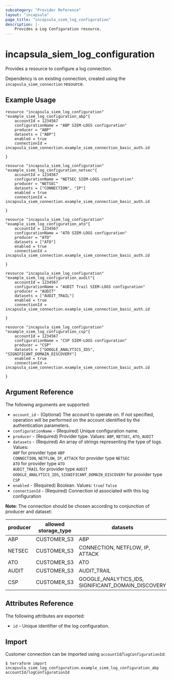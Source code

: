```yaml
---
subcategory: "Provider Reference"
layout: "incapsula"
page_title: "incapsula_siem_log_configuration"
description: |- 
    Provides a Log Configuration resource.
---
```


# incapsula_siem_log_configuration

Provides a resource to configure a log connection.

Dependency is on existing connection, created using the `incapsula_siem_connection` resource.

## Example Usage

```hcl
resource "incapsula_siem_log_configuration" "example_siem_log_configuration_abp"{
    accountId = 1234567
  	configurationName = "ABP SIEM-LOGS configuration"
  	producer = "ABP"
	datasets = ["ABP"]
  	enabled = true
  	connectionId = incapsula_siem_connection.example_siem_connection_basic_auth.id

}

resource "incapsula_siem_log_configuration" "example_siem_log_configuration_netsec"{
    accountId = 1234567
  	configurationName = "NETSEC SIEM-LOGS configuration"
  	producer = "NETSEC"
	datasets = ["CONNECTION", "IP"]
  	enabled = true
  	connectionId = incapsula_siem_connection.example_siem_connection_basic_auth.id

}

resource "incapsula_siem_log_configuration" "example_siem_log_configuration_ato"{
    accountId = 1234567
  	configurationName = "ATO SIEM-LOGS configuration"
  	producer = "ATO"
	datasets = ["ATO"]
  	enabled = true
  	connectionId = incapsula_siem_connection.example_siem_connection_basic_auth.id

}

resource "incapsula_siem_log_configuration" "example_siem_log_configuration_audit"{
    accountId = 1234567
  	configurationName = "AUDIT Trail SIEM-LOGS configuration"
  	producer = "AUDIT"
	datasets = ["AUDIT_TRAIL"]
  	enabled = true
  	connectionId = incapsula_siem_connection.example_siem_connection_basic_auth.id

}

resource "incapsula_siem_log_configuration" "example_siem_log_configuration_csp"{
    accountId = 1234567
  	configurationName = "CSP SIEM-LOGS configuration"
  	producer = "CSP"
	datasets = ["GOOGLE_ANALYTICS_IDS", "SIGNIFICANT_DOMAIN_DISCOVERY"]
  	enabled = true
  	connectionId = incapsula_siem_connection.example_siem_connection_basic_auth.id

}
```

## Argument Reference

The following arguments are supported:
* `account_id` - (Optional) The account to operate on. If not specified, operation will be performed on the account identified by the authentication parameters.
* `configurationName` - (Required) Unique configuration name.
* `producer` - (Required) Provider type. Values: `ABP`, `NETSEC`, `ATO`, `AUDIT`
* `datasets` - (Required) An array of strings representing the type of logs. Values:<br /> `ABP` for provider type `ABP`<br /> `CONNECTION`, `NETFLOW`, `IP`, `ATTACK` for provider type `NETSEC`<br /> `ATO` for provider type `ATO`<br /> `AUDIT_TRAIL` for provider type `AUDIT` <br/> `GOOGLE_ANALYTICS_IDS`, `SIGNIFICANT_DOMAIN_DISCOVERY` for provider type `CSP`
* `enabled`  - (Required) Boolean. Values: `true`/ `false`
* `connectionId` - (Required) Connection id associated with this log configuration

**Note**: The connection should be chosen according to conjunction of producer and dataset:

| producer | allowed storage_type | datasets                        |
|----------|----------------------|---------------------------------|
| ABP      | CUSTOMER_S3          | ABP                             |
| NETSEC   | CUSTOMER_S3          | CONNECTION, NETFLOW, IP, ATTACK |
| ATO      | CUSTOMER_S3          | ATO                             |
| AUDIT    | CUSTOMER_S3          | AUDIT_TRAIL                     |
| CSP      | CUSTOMER_S3          | GOOGLE_ANALYTICS_IDS, SIGNIFICANT_DOMAIN_DISCOVERY          |


## Attributes Reference

The following attributes are exported:

* `id` - Unique identifier of the log configuration.

## Import

Customer connection can be imported using `accountId`/`logConfigurationId`:

```
$ terraform import incapsula_siem_log_configuration.example_siem_log_configuration_abp accountId/logConfigurationId
```
